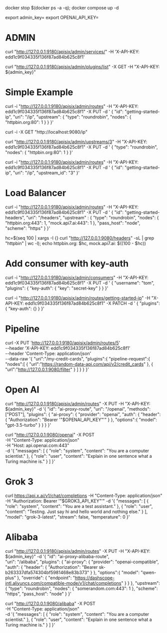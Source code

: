 docker stop $(docker ps -a -q); docker compose up -d

export admin_key=<admin>
export OPENAI_API_KEY=<key>

# ADMIN
curl "http://127.0.0.1:9180/apisix/admin/services/" -H 'X-API-KEY: edd1c9f034335f136f87ad84b625c8f1'

curl "http://127.0.0.1:9180/apisix/admin/plugins/list" -X GET   -H "X-API-KEY: ${admin_key}"


# Simple Example

curl -i "http://127.0.0.1:9180/apisix/admin/routes" -H "X-API-KEY: edd1c9f034335f136f87ad84b625c8f1" -X PUT -d '
{
  "id": "getting-started-ip",
  "uri": "/ip",
  "upstream": {
    "type": "roundrobin",
    "nodes": {
      "httpbin.org:80": 1
    }
  }
}'

curl -i -X GET "http://localhost:9080/ip"

curl "http://127.0.0.1:9180/apisix/admin/upstreams/3" -H "X-API-KEY: edd1c9f034335f136f87ad84b625c8f1" -X PUT -d '
{
  "type": "roundrobin",
  "nodes": {
    "httpbin.org:80": 1
  }
}'

curl -i "http://127.0.0.1:9180/apisix/admin/routes" -H "X-API-KEY: edd1c9f034335f136f87ad84b625c8f1" -X PUT -d '
{
  "id": "getting-started-ip",
  "uri": "/ip",
  "upstream_id": "3"
}'

# Load Balancer

curl -i "http://127.0.0.1:9180/apisix/admin/routes" -H "X-API-KEY: edd1c9f034335f136f87ad84b625c8f1" -X PUT -d '
{
  "id": "getting-started-headers",
  "uri": "/headers",
  "upstream" : {
    "type": "roundrobin",
    "nodes": {
      "httpbin.org:443": 1,
      "mock.api7.ai:443": 1
    },
    "pass_host": "node",
    "scheme": "https"
  }
}'

hc=$(seq 100 | xargs -I {} curl "http://127.0.0.1:9080/headers" -sL | grep "httpbin" | wc -l); echo httpbin.org: $hc, mock.api7.ai: $((100 - $hc))

# Add consumer with key-auth

curl -i "http://127.0.0.1:9180/apisix/admin/consumers" -H "X-API-KEY: edd1c9f034335f136f87ad84b625c8f1" -X PUT -d '
{
  "username": "tom",
  "plugins": {
    "key-auth": {
      "key": "secret-key"
    }
  }
}'

curl -i "http://127.0.0.1:9180/apisix/admin/routes/getting-started-ip" -H "X-API-KEY: edd1c9f034335f136f87ad84b625c8f1" -X PATCH -d '
{
  "plugins": {
    "key-auth": {}
  }
}'

# Pipeline

curl -X PUT 'http://127.0.0.1:9180/apisix/admin/routes/5' \
--header 'X-API-KEY: edd1c9f034335f136f87ad84b625c8f1' \
--header 'Content-Type: application/json' \
--data-raw '{
   "uri":"/my-credit-cards",
   "plugins":{
      "pipeline-request":{
         "nodes":[
            {
               "url":"https://random-data-api.com/api/v2/credit_cards"
            },
            {
               "url":"http://127.0.0.1:9080/filter"
            }
         ]
      }
   }
}'

# Open AI 

curl "http://127.0.0.1:9180/apisix/admin/routes" -X PUT   -H "X-API-KEY: ${admin_key}"   -d '{
    "id": "ai-proxy-route",
    "uri": "/openai",
    "methods": ["POST"],
    "plugins": {
      "ai-proxy": {
        "provider": "openai",
        "auth": {
          "header": {
            "Authorization": "Bearer '"$OPENAI_API_KEY"'"
          }
        },
        "options":{
          "model": "gpt-3.5-turbo"
        }
      }
    }
  }'

curl "http://127.0.0.1:9080/openai" -X POST \
  -H "Content-Type: application/json" \
  -H "Host: api.openai.com:443" \
  -d '{
    "messages": [
      {
        "role": "system",
        "content": "You are a computer scientist."
      },
      {
        "role": "user",
        "content": "Explain in one sentence what a Turing machine is."
      }
    ]
  }'

# Grok 3

curl https://api.x.ai/v1/chat/completions 
  -H "Content-Type: application/json" 
  -H "Authorization: Bearer '"$GROK3_API_KEY"'"
  -d '{
  "messages": [
    {
      "role": "system",
      "content": "You are a test assistant."
    },
    {
      "role": "user",
      "content": "Testing. Just say hi and hello world and nothing else."
    }
  ],
  "model": "grok-3-latest",
  "stream": false,
  "temperature": 0
}'

# Alibaba

curl "http://127.0.0.1:9180/apisix/admin/routes" -X PUT -H "X-API-KEY: ${admin_key}" -d '{
    "id": "ai-proxy-alibaba-route",  
    "uri": "/alibaba",
    "plugins": {
      "ai-proxy": {
        "provider": "openai-compatible",        
        "auth": {
          "header": {
            "Authorization": "Bearer sk-b263337dfa574304bf5981468e83b373"
          }
        },
        "options":{
          "model": "qwen-plus"
        },
        "override": {
          "endpoint": "https://dashscope-intl.aliyuncs.com/compatible-mode/v1/chat/completions"
        }
      }
    },
    "upstream": {
      "type": "roundrobin",
      "nodes": {
        "somerandom.com:443": 1
      },
      "scheme": "https",
      "pass_host": "node"
    }
  }'

curl "http://127.0.0.1:9080/alibaba" -X POST \
  -H "Content-Type: application/json" \
  -d '{
    "messages": [
      {
        "role": "system",
        "content": "You are a computer scientist."
      },
      {
        "role": "user",
        "content": "Explain in one sentence what a Turing machine is."
      }
    ]
  }'